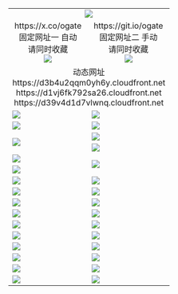 ﻿<table>
  <tr><td colspan=2 align=center><img src="https://d39v4d1d7vlwnq.cloudfront.net/Up/oGate.jpg" /></td></tr>
  <tr>
    <td align=center>https://x.co/ogate<br>固定网址一 自动<br>请同时收藏<br><img src="https://d39v4d1d7vlwnq.cloudfront.net/Up/0WMGD1.png" /></td>
    <td align=center>https://git.io/ogate<br>固定网址二 手动<br>请同时收藏<br><img src="https://d39v4d1d7vlwnq.cloudfront.net/Up/0WMGD2.png" /></td>
  </tr>
  <tr><td colspan=2 align=center>动态网址
<br>https://d3b4u2qqm0yh6y.cloudfront.net
<br>https://d1vj6fk792sa26.cloudfront.net
<br>https://d39v4d1d7vlwnq.cloudfront.net
    </td>
  </tr>
  <tr>
    <td><a href="https://d39v4d1d7vlwnq.cloudfront.net/oNote.aspx?id=oGate&from=github" target="_blank"><img src="https://d39v4d1d7vlwnq.cloudfront.net/Up/0WCYQ.jpg" /></a></td>
    <td><a href="https://d39v4d1d7vlwnq.cloudfront.net/oNote.aspx?id=oNote&from=github" target="_blank"><img src="https://d39v4d1d7vlwnq.cloudfront.net/Up/0WZBM0.jpg" /></a></td>
  </tr>
  <tr>
    <td><a href="https://d39v4d1d7vlwnq.cloudfront.net/ogDY.aspx?from=github" target="_blank"><img src="https://d39v4d1d7vlwnq.cloudfront.net/Up/DY.jpg"/></a></td>
    <td><a href="https://d39v4d1d7vlwnq.cloudfront.net/ogST.aspx?from=github" target="_blank"><img src="https://d39v4d1d7vlwnq.cloudfront.net/Up/ST.jpg"/></a></td>
  </tr>
  <tr>
    <td rowspan=2><a href="https://d39v4d1d7vlwnq.cloudfront.net/ogUP.aspx?name=WJ.mp4&from=github" target="_blank"><img src="https://d39v4d1d7vlwnq.cloudfront.net/Up/WJ.jpg" /></a></td>
    <td><a href="https://d39v4d1d7vlwnq.cloudfront.net/ogUP.aspx?name=DKC.mp4&count=17&from=github" target="_blank"><img src="https://d39v4d1d7vlwnq.cloudfront.net/Up/DKC.jpg" /></a></td> 
  </tr>
  <tr>
    <td><a href="https://d39v4d1d7vlwnq.cloudfront.net/ogUP.aspx?name=LRWS.mp4&count=6B:13,5A:10,5B:35,4A:14,4B:19,3A:10,3B:26,2A:16,2B:21,1A:23,1B:29&from=github" target="_blank"><img src="https://d39v4d1d7vlwnq.cloudfront.net/Up/LRWS.jpg" /></a></td>
  </tr>
  <tr>
    <td><a href="https://d39v4d1d7vlwnq.cloudfront.net/ogUP.aspx?name=JQR.mp4&count=2&from=github" target="_blank"><img src="https://d39v4d1d7vlwnq.cloudfront.net/Up/JQR.jpg" /></a></td>   
    <td rowspan=2><a href="https://d39v4d1d7vlwnq.cloudfront.net/ogUP.aspx?name=JP.mp4&count=9&from=github" target="_blank"><img src="https://d39v4d1d7vlwnq.cloudfront.net/Up/JP.jpg" /></td>
  </tr>
  <tr>
    <td><a href="https://d39v4d1d7vlwnq.cloudfront.net/ogUP.aspx?name=ZSJ.mp4&count=16&from=github" target="_blank"><img src="https://d39v4d1d7vlwnq.cloudfront.net/Up/ZSJ.jpg" /></a></td>
  </tr>
  <tr>
    <td><a href="https://d39v4d1d7vlwnq.cloudfront.net/ogUP.aspx?name=SSZJ.mp4&count=7&current=2&from=github" target="_blank"><img src="https://d39v4d1d7vlwnq.cloudfront.net/Up/SSZJ.jpg" /></a></td>
    <td><a href="https://d39v4d1d7vlwnq.cloudfront.net/ogUP.aspx?name=WH.mp4&from=github" target="_blank"><img src="https://d39v4d1d7vlwnq.cloudfront.net/Up/WH.jpg" /></a></td>
  </tr>
  <tr>
    <td><a href="https://d39v4d1d7vlwnq.cloudfront.net/ogUP.aspx?name=MHS.mp4&from=github" target="_blank"><img src="https://d39v4d1d7vlwnq.cloudfront.net/Up/MHS.jpg" /></a></td>
    <td><a href="https://d39v4d1d7vlwnq.cloudfront.net/ogUP.aspx?name=XTFY.mp4&count=24&from=github" target="_blank"><img src="https://d39v4d1d7vlwnq.cloudfront.net/Up/XTFY.jpg" /></a></td>
  </tr>
  <tr>
    <td><a href="https://d39v4d1d7vlwnq.cloudfront.net/ogUP.aspx?name=4SQQ.mp4&count=06:1,05:20&current=06:1&from=github" target="_blank"><img src="https://d39v4d1d7vlwnq.cloudfront.net/Up/4SQQ0.jpg" /></a></td>
    <td><a href="https://d39v4d1d7vlwnq.cloudfront.net/ogUP.aspx?name=4SHQ.mp4&count=06:1,05:29&current=06:1&from=github" target="_blank"><img src="https://d39v4d1d7vlwnq.cloudfront.net/Up/4SHQ0.jpg" /></a></td>
  </tr>
  <tr>
    <td><a href="https://d39v4d1d7vlwnq.cloudfront.net/ogUP.aspx?name=4SZG.mp4&count=05:22,04:22&current=05:20&from=github" target="_blank"><img src="https://d39v4d1d7vlwnq.cloudfront.net/Up/4SZG0.jpg" /></a></td>
    <td><a href="https://d39v4d1d7vlwnq.cloudfront.net/ogUP.aspx?name=4SDJ.mp4&count=05:48,04:52&current=05:47&from=github" target="_blank"><img src="https://d39v4d1d7vlwnq.cloudfront.net/Up/4SDJ0.jpg" /></a></td>
  </tr>
  <tr>
    <td><a href="https://d39v4d1d7vlwnq.cloudfront.net/onUP.aspx?name=https://d3r9vf059h4454.cloudfront.net/602&from=github" target="_blank"><img src="https://d39v4d1d7vlwnq.cloudfront.net/Up/0DTW.jpg"/></a></td>
    <td><a href="https://d39v4d1d7vlwnq.cloudfront.net/onUP.aspx?name=https://d2tyo2h9ydw5hf.cloudfront.net/acenter/&from=github" target="_blank"><img src="https://d39v4d1d7vlwnq.cloudfront.net/Up/0TDW.jpg" /></a></td>
  </tr>
  <tr>
    <td><a href="https://d39v4d1d7vlwnq.cloudfront.net/onUP.aspx?name=https://d2r8g7swm7yriq.cloudfront.net/gb/nsc413.htm&from=github" target="_blank"><img src="https://d39v4d1d7vlwnq.cloudfront.net/Up/0DJY.jpg" /></a></td>
    <td><a href="https://d39v4d1d7vlwnq.cloudfront.net/onUP.aspx?name=https://dgyo0jey7vwa5.cloudfront.net/xtr/gb/prog204.html&from=github" target="_blank"><img src="https://d39v4d1d7vlwnq.cloudfront.net/Up/0XTR.jpg" /></a></td>
  </tr>
  <tr>
    <td><a href="https://d39v4d1d7vlwnq.cloudfront.net/onUP.aspx?name=https://d1o6sqws00r7ay.cloudfront.net&from=github" target="_blank"><img src="https://d39v4d1d7vlwnq.cloudfront.net/Up/0MHW.jpg" /></a></td>
    <td><a href="https://d39v4d1d7vlwnq.cloudfront.net/onUP.aspx?name=https://d38z1xzg5vtneh.cloudfront.net&from=github" target="_blank"><img src="https://d39v4d1d7vlwnq.cloudfront.net/Up/0ZJW.jpg" /></a></td>
  </tr>
  <tr>
    <td><a href="https://d39v4d1d7vlwnq.cloudfront.net/ogUP.aspx?name=FG.zip&from=github" target="_blank"><img src="https://d39v4d1d7vlwnq.cloudfront.net/Up/FG.jpg" /></a></td>
    <td><a href="https://d39v4d1d7vlwnq.cloudfront.net/ogUP.aspx?name=FGA.apk&from=github" target="_blank"><img src="https://d39v4d1d7vlwnq.cloudfront.net/Up/FGA.jpg" /></a></td>
  </tr>
  <tr>
    <td><a href="https://d39v4d1d7vlwnq.cloudfront.net/ogUP.aspx?name=U.zip&from=github" target="_blank"><img src="https://d39v4d1d7vlwnq.cloudfront.net/Up/U.jpg" /></a></td>
    <td><a href="https://d39v4d1d7vlwnq.cloudfront.net/ogUP.aspx?name=UA.apk&from=github" target="_blank"><img src="https://d39v4d1d7vlwnq.cloudfront.net/Up/UA.jpg" /></a></td>
  </tr>
  <tr>
    <td><a href="https://d39v4d1d7vlwnq.cloudfront.net/ogUP.aspx?name=0iPPOTV.zip&from=github" target="_blank"><img src="https://d39v4d1d7vlwnq.cloudfront.net/Up/0iPPOTV.jpg" /></a></td>
    <td><a href="https://d39v4d1d7vlwnq.cloudfront.net/ogUP.aspx?name=0iNTD.apk&from=github" target="_blank"><img src="https://d39v4d1d7vlwnq.cloudfront.net/Up/0iNTD.jpg" /></a></td>
  </tr>
</table>

